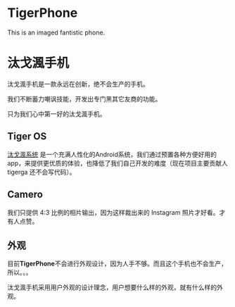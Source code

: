 # TigerPhone
This is an imaged fantistic phone.
# 汰戈渢手机
汰戈渢手机是一款永远在创新，绝不会生产的手机。

我们不断蓄力嘲讽技能，开发出专门黑其它友商的功能。

只为我们心中第一好的汰戈渢手机。

## Tiger OS
[汰戈渢系统](OS.md) 是一个充满人性化的Android系统，我们通过预置各种方便好用的app，来提供更优质的体验，也降低了我们自己开发的难度（现在项目主要贡献人 tigerga 还不会写代码）。

## Camero
我们只提供 4:3 比例的相片输出，因为这样裁出来的 Instagram 照片才好看。才有人点赞。

## 外观
目前**TigerPhone**不会进行外观设计，因为人手不够。而且这个手机也不会生产，所以。。。

汰戈渢手机采用用户外观的设计理念，用户想要什么样的外观，就有什么样的外观。
